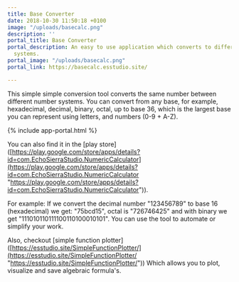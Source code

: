 ```yaml
---
title: Base Converter
date: 2018-10-30 11:50:18 +0100
image: "/uploads/basecalc.png"
description: ''
portal_title: Base Converter
portal_description: An easy to use application which converts to different numerical
  systems.
portal_image: "/uploads/basecalc.png"
portal_link: https://basecalc.esstudio.site/

---
```

This simple simple conversion tool converts the same number between different number systems. You can convert from any base, for example, hexadecimal, decimal, binary, octal, up to base 36, which is the largest base you can represent using letters, and numbers (0-9 + A-Z). 

{% include app-portal.html %}

You can also find it in the \[play store\]([https://play.google.com/store/apps/details?id=com.EchoSierraStudio.NumericCalculator](https://play.google.com/store/apps/details?id=com.EchoSierraStudio.NumericCalculator "https://play.google.com/store/apps/details?id=com.EchoSierraStudio.NumericCalculator")).

For example: If we convert the decimal number "123456789" to base 16 (hexadecimal) we get: "75bcd15", octal is "726746425" and with binary we get "111010110111100110100010101". You can use the tool to automate or simplify your work.

Also, checkout \[simple function plotter\]([https://esstudio.site/SimpleFunctionPlotter/](https://esstudio.site/SimpleFunctionPlotter/ "https://esstudio.site/SimpleFunctionPlotter/")) Which allows you to plot, visualize and save algebraic formula's.